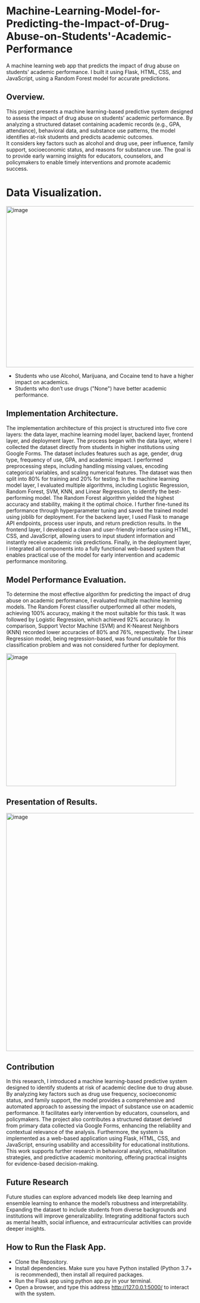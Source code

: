 # Machine-Learning-Model-for-Predicting-the-Impact-of-Drug-Abuse-on-Students'-Academic-Performance
A machine learning web app that predicts the impact of drug abuse on students' academic performance. I built it using Flask, HTML, CSS, and JavaScript, using a Random Forest model for accurate predictions.
## Overview.  
This project presents a machine learning-based predictive system designed to assess the impact of drug abuse on students’ academic performance. By analyzing a structured dataset containing academic records (e.g., GPA, attendance), behavioral data, and substance use patterns, the model identifies at-risk students and predicts academic outcomes.  
It considers key factors such as alcohol and drug use, peer influence, family support, socioeconomic status, and reasons for substance use. The goal is to provide early warning insights for educators, counselors, and policymakers to enable timely interventions and promote academic success.  

# Data Visualization.  

<img width="805" height="432" alt="image" src="https://github.com/user-attachments/assets/9e70731c-5124-48bb-8fda-b2d7b3ab8a7f" />   

  
- Students who use Alcohol, Marijuana, and Cocaine tend to have a higher impact on academics.  
- Students who don’t use drugs ("None") have better academic performance.  

## Implementation Architecture.  
The implementation architecture of this project is structured into five core layers: the data layer, machine learning model layer, backend layer, frontend layer, and deployment layer.
The process began with the data layer, where I collected the dataset directly from students in higher institutions using Google Forms. The dataset includes features such as age, gender, drug type, frequency of use, GPA, and academic impact. I performed preprocessing steps, including handling missing values, encoding categorical variables, and scaling numerical features. The dataset was then split into 80% for training and 20% for testing.
In the machine learning model layer, I evaluated multiple algorithms, including Logistic Regression, Random Forest, SVM, KNN, and Linear Regression, to identify the best-performing model. The Random Forest algorithm yielded the highest accuracy and stability, making it the optimal choice. I further fine-tuned its performance through hyperparameter tuning and saved the trained model using joblib for deployment.
For the backend layer, I used Flask to manage API endpoints, process user inputs, and return prediction results. In the frontend layer, I developed a clean and user-friendly interface using HTML, CSS, and JavaScript, allowing users to input student information and instantly receive academic risk predictions.
Finally, in the deployment layer, I integrated all components into a fully functional web-based system that enables practical use of the model for early intervention and academic performance monitoring.  
## Model Performance Evaluation.  

To determine the most effective algorithm for predicting the impact of drug abuse on academic performance, I evaluated multiple machine learning models. The Random Forest classifier outperformed all other models, achieving 100% accuracy, making it the most suitable for this task. It was followed by Logistic Regression, which achieved 92% accuracy. In comparison, Support Vector Machine (SVM) and K-Nearest Neighbors (KNN) recorded lower accuracies of 80% and 76%, respectively. The Linear Regression model, being regression-based, was found unsuitable for this classification problem and was not considered further for deployment.  

<img width="456" height="356" alt="image" src="https://github.com/user-attachments/assets/296c62f6-9544-4b20-95bf-81d8b301babc" />  

## Presentation of Results.  

<img width="636" height="638" alt="image" src="https://github.com/user-attachments/assets/bc6ee007-5fd3-4a50-ae35-67b81fa07312" />  

## Contribution
In this research, I introduced a machine learning-based predictive system designed to identify students at risk of academic decline due to drug abuse. By analyzing key factors such as drug use frequency, socioeconomic status, and family support, the model provides a comprehensive and automated approach to assessing the impact of substance use on academic performance. It facilitates early intervention by educators, counselors, and policymakers.
The project also contributes a structured dataset derived from primary data collected via Google Forms, enhancing the reliability and contextual relevance of the analysis. Furthermore, the system is implemented as a web-based application using Flask, HTML, CSS, and JavaScript, ensuring usability and accessibility for educational institutions.
This work supports further research in behavioral analytics, rehabilitation strategies, and predictive academic monitoring, offering practical insights for evidence-based decision-making.
## Future Research
Future studies can explore advanced models like deep learning and ensemble learning to enhance the model’s robustness and interpretability. Expanding the dataset to include students from diverse backgrounds and institutions will improve generalizability. Integrating additional factors such as mental health, social influence, and extracurricular activities can provide deeper insights.  
## How to Run the Flask App.

- Clone the Repository.
- Install dependencies. Make sure you have Python installed (Python 3.7+ is recommended), then install all required packages.
- Run the Flask app using python app.py in your terminal.
- Open a browser, and type this address http://127.0.0.1:5000/ to interact with the system.
